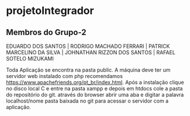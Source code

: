 # projetoIntegrador

## Membros do Grupo-2
EDUARDO DOS SANTOS |
RODRIGO MACHADO FERRARI |
PATRICK MARCELINO DA SILVA |
JOHNATHAN RIZZON DOS SANTOS |
RAFAEL SOTELO MIZUKAMI

Toda Aplicação se encontra na pasta public.
A máquina deve ter um servidor web instalado com php recomendamos https://www.apachefriends.org/pt_br/index.html.
Após  a instalação clique no disco local C e entre na pasta xampp e depois em htdocs cole a pasta do repositório do git.
através do browser abrir uma aba e digitar a palavra localhost/nome pasta baixada no git para acessar o servidor com a aplicação. 


 
 
 
 

